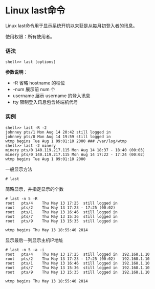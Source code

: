 
# Linux last命令



Linux last命令用于显示系统开机以来获是从每月初登入者的讯息。

使用权限：所有使用者。

### 语法

```
shell>> last [options]
```

**参数说明**：

*   -R 省略 hostname 的栏位
*   -num 展示前 num 个
*   username 展示 username 的登入讯息
*   tty 限制登入讯息包含终端机代号

### 实例

```
shell>> last -R -2
johnney pts/1 Mon Aug 14 20:42 still logged in
johnney pts/0 Mon Aug 14 19:59 still logged in
wtmp begins Tue Aug 1 09:01:10 2000 ### /var/log/wtmp
shell>> last -2 minery
minery pts/0 140.119.217.115 Mon Aug 14 18:37 - 18:40 (00:03)
minery pts/0 140.119.217.115 Mon Aug 14 17:22 - 17:24 (00:02)
wtmp begins Tue Aug 1 09:01:10 2000

```

一般显示方法

```
# last
```

简略显示，并指定显示的个数

```
# last -n 5 -R
root   pts/4    Thu May 13 17:25  still logged in  
root   pts/2    Thu May 13 17:23 - 17:25 (00:02)  
root   pts/1    Thu May 13 16:46  still logged in  
root   pts/7    Thu May 13 15:36  still logged in  
root   pts/9    Thu May 13 15:35  still logged in  

wtmp begins Thu May 13 18:55:40 2014

```

显示最后一列显示主机IP地址

```
# last -n 5 -a -i
root   pts/4    Thu May 13 17:25  still logged in  192.168.1.10
root   pts/2    Thu May 13 17:23 - 17:25 (00:02)   192.168.1.10
root   pts/1    Thu May 13 16:46  still logged in  192.168.1.10
root   pts/7    Thu May 13 15:36  still logged in  192.168.1.10
root   pts/9    Thu May 13 15:35  still logged in  192.168.1.10

wtmp begins Thu May 13 18:55:40 2014

```



